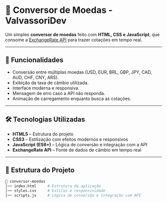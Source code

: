 # 💱 Conversor de Moedas - ValvassoriDev

Um simples **conversor de moedas** feito com **HTML, CSS e JavaScript**, que consome a [ExchangeRate API](https://www.exchangerate-api.com/) para trazer cotações em tempo real.  

---

## 🚀 Funcionalidades
- Conversão entre múltiplas moedas (USD, EUR, BRL, GBP, JPY, CAD, AUD, CHF, CNY, ARS).  
- Exibição da taxa de câmbio utilizada.  
- Interface moderna e responsiva.  
- Mensagem de erro caso a API não responda.  
- Animação de carregamento enquanto busca as cotações.  

---

## 🛠️ Tecnologias Utilizadas
- **HTML5** – Estrutura do projeto  
- **CSS3** – Estilização com efeitos modernos e responsivos  
- **JavaScript (ES6+)** – Lógica de conversão e integração com a API  
- **ExchangeRate API** – Fonte de dados de câmbio em tempo real  

---

## 📂 Estrutura do Projeto
```bash
📁 conversor-moedas
│── index.html     # Estrutura da aplicação
│── styles.css     # Estilos e responsividade
│── scripts.js     # Lógica de conversão e integração com API



